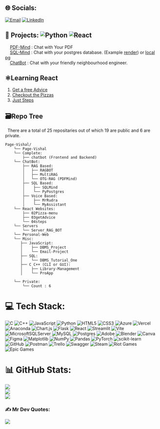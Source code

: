
## 🌐 Socials:
  [![Email](https://img.shields.io/badge/Email-D14836?logo=gmail&logoColor=white)](mailto:sigdelvishal123@gmail.com) 
  [![LinkedIn](https://img.shields.io/badge/LinkedIn-%230077B5.svg?logo=linkedin&logoColor=white)](https://www.linkedin.com/in/vishalsigdel/) 

## 🎯 Projects:  ![Python](https://img.shields.io/badge/-Python-3776AB?style=flat&logo=python&logoColor=white)  ![React](https://img.shields.io/badge/-React-61DAFB?style=flat&logo=react&logoColor=black)
&nbsp;&nbsp;&nbsp;&nbsp;[PDF-Mind](https://img.shields.io/badge/Email-D14836?logo=gmail&logoColor=white) : Chat with Your PDF  <br />
&nbsp;&nbsp;&nbsp;&nbsp;[SQL-Mind](https://sqlmind.streamlit.app/) : Chat with your postgres database. (Example [render](https://render.com/)) or [local pg](https://sigiiz-sqlmind.hf.space/)</br>
&nbsp;&nbsp;&nbsp;&nbsp;[ChatBot](https://chatbot-vite-theta.vercel.app/) : Chat with your friendly neighbourhood engineer.

## ⚛️Learning React
  1. [Get a free Advice](https://page-vishal.github.io/03getAdvice/) <br />
  2. [Checkout the Pizzas](https://page-vishal.github.io/02Pizza-menu/) <br />
  3. [Just Steps](https://page-vishal.github.io/04steps/) <br />

## 🗃️Repo Tree
&nbsp;&nbsp;There are a total of 25 repositaries out of which 19 are public and 6 are private. <br/>

```
Page-Vishal/
    └── Page-Vishal
    └── Complete:
        ├── chatbot (Frontend and Backend)
    └── ChatBot:
        ├── RAG Based:
        │   ├── RAGBOT 
        │   ├── MultiRAG
        │   └── OTG-RAG (PDFMind)
        ├── SQL Based:
        │    ├── SQLMind
        │    └── PyPostgres
        ├── Voice Based:
        │    ├── MrRudra
        │    └── MyAssistant
    └── React Websites:
        ├── 02Pizza-menu
        ├── 03getAdvice
        └── 04steps
    └── Servers
        └── Server_RAG_BOT
    └── Personal-Web
    └── Misc:
       ├── JavaScript:
       │    ├── DBMS_Project 
       │    └── Email-Project
       ├── SQL:
       │    └── DBMS_Tutorial_One 
       ├── C C++ (CLI or GUI):
       │    ├── Library-Management
       │    └── ProApp

    └── Private:
        └── Count : 6
```
<!-- 
    └── Private:
        ├── st_PDFMind
        ├── react
        └── Hackathon:
        │   ├── Hackathon_ERC_Cropsis 
        │   ├── Hackathon_NCE_FloodGuard
        ├── chatbot_vite
        ├── Bot Collection
-->

# 💻 Tech Stack:
![C](https://img.shields.io/badge/c-%2300599C.svg?style=for-the-badge&logo=c&logoColor=white) ![C++](https://img.shields.io/badge/c++-%2300599C.svg?style=for-the-badge&logo=c%2B%2B&logoColor=white) ![JavaScript](https://img.shields.io/badge/javascript-%23323330.svg?style=for-the-badge&logo=javascript&logoColor=%23F7DF1E) ![Python](https://img.shields.io/badge/python-3670A0?style=for-the-badge&logo=python&logoColor=ffdd54) ![HTML5](https://img.shields.io/badge/html5-%23E34F26.svg?style=for-the-badge&logo=html5&logoColor=white) ![CSS3](https://img.shields.io/badge/css3-%231572B6.svg?style=for-the-badge&logo=css3&logoColor=white) ![Azure](https://img.shields.io/badge/azure-%230072C6.svg?style=for-the-badge&logo=microsoftazure&logoColor=white) ![Vercel](https://img.shields.io/badge/vercel-%23000000.svg?style=for-the-badge&logo=vercel&logoColor=white) ![Anaconda](https://img.shields.io/badge/Anaconda-%2344A833.svg?style=for-the-badge&logo=anaconda&logoColor=white) ![Chart.js](https://img.shields.io/badge/chart.js-F5788D.svg?style=for-the-badge&logo=chart.js&logoColor=white) ![Flask](https://img.shields.io/badge/flask-%23000.svg?style=for-the-badge&logo=flask&logoColor=white) ![React](https://img.shields.io/badge/react-%2320232a.svg?style=for-the-badge&logo=react&logoColor=%2361DAFB) ![Streamlit](https://img.shields.io/badge/Streamlit-%23FE4B4B.svg?style=for-the-badge&logo=streamlit&logoColor=white) ![Vite](https://img.shields.io/badge/vite-%23646CFF.svg?style=for-the-badge&logo=vite&logoColor=white) ![MicrosoftSQLServer](https://img.shields.io/badge/Microsoft%20SQL%20Server-CC2927?style=for-the-badge&logo=microsoft%20sql%20server&logoColor=white) ![MySQL](https://img.shields.io/badge/mysql-4479A1.svg?style=for-the-badge&logo=mysql&logoColor=white) ![Postgres](https://img.shields.io/badge/postgres-%23316192.svg?style=for-the-badge&logo=postgresql&logoColor=white) ![Adobe](https://img.shields.io/badge/adobe-%23FF0000.svg?style=for-the-badge&logo=adobe&logoColor=white) ![Blender](https://img.shields.io/badge/blender-%23F5792A.svg?style=for-the-badge&logo=blender&logoColor=white) ![Canva](https://img.shields.io/badge/Canva-%2300C4CC.svg?style=for-the-badge&logo=Canva&logoColor=white) ![Figma](https://img.shields.io/badge/figma-%23F24E1E.svg?style=for-the-badge&logo=figma&logoColor=white) ![Matplotlib](https://img.shields.io/badge/Matplotlib-%23ffffff.svg?style=for-the-badge&logo=Matplotlib&logoColor=black) ![NumPy](https://img.shields.io/badge/numpy-%23013243.svg?style=for-the-badge&logo=numpy&logoColor=white) ![Pandas](https://img.shields.io/badge/pandas-%23150458.svg?style=for-the-badge&logo=pandas&logoColor=white) ![PyTorch](https://img.shields.io/badge/PyTorch-%23EE4C2C.svg?style=for-the-badge&logo=PyTorch&logoColor=white) ![scikit-learn](https://img.shields.io/badge/scikit--learn-%23F7931E.svg?style=for-the-badge&logo=scikit-learn&logoColor=white) ![GitHub](https://img.shields.io/badge/github-%23121011.svg?style=for-the-badge&logo=github&logoColor=white) ![Postman](https://img.shields.io/badge/Postman-FF6C37?style=for-the-badge&logo=postman&logoColor=white) ![Trello](https://img.shields.io/badge/Trello-%23026AA7.svg?style=for-the-badge&logo=Trello&logoColor=white) ![Swagger](https://img.shields.io/badge/-Swagger-%23Clojure?style=for-the-badge&logo=swagger&logoColor=white) ![Steam](https://img.shields.io/badge/steam-%23000000.svg?style=for-the-badge&logo=steam&logoColor=white) ![Riot Games](https://img.shields.io/badge/riotgames-D32936.svg?style=for-the-badge&logo=riotgames&logoColor=white) ![Epic Games](https://img.shields.io/badge/epicgames-%23313131.svg?style=for-the-badge&logo=epicgames&logoColor=white)

# 📊 GitHub Stats:
![](https://github-readme-stats.vercel.app/api?username=Page-Vishal&theme=dark&hide_border=false&include_all_commits=true&count_private=true)<br/>
![](https://github-readme-streak-stats.herokuapp.com/?user=Page-Vishal&theme=dark&hide_border=false)<br/>
![](https://github-readme-stats.vercel.app/api/top-langs/?username=Page-Vishal&theme=dark&hide_border=false&include_all_commits=true&count_private=true&layout=compact)

### ✍️ Mr Dev Quotes:
![](https://quotes-github-readme.vercel.app/api?type=horizontal&theme=radical)

<!--

## 🏆 GitHub Trophies
![](https://github-profile-trophy.vercel.app/?username=Page-Vishal&theme=radical&no-frame=false&no-bg=true&margin-w=4)

### 🔝 Top Contributed Repo
![](https://github-contributor-stats.vercel.app/api?username=Page-Vishal&limit=5&theme=dark&combine_all_yearly_contributions=true)

---
[![](https://visitcount.itsvg.in/api?id=Page-Vishal&icon=0&color=0)](https://visitcount.itsvg.in)

-->
<!-- Proudly created with GPRM ( https://gprm.itsvg.in ) -->
